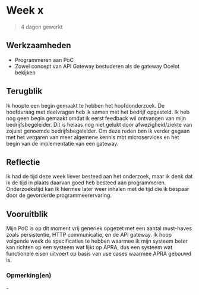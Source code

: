 # Week x 
> 4 dagen gewerkt

## Werkzaamheden
- Programmeren aan PoC
- Zowel concept van API Gateway bestuderen als de gateway Ocelot bekijken

## Terugblik
Ik hoopte een begin gemaakt te hebben het hoofdonderzoek. De hoofdvraag met deelvragen heb ik samen met het bedrijf opgesteld. Ik heb nog geen begin gemaakt omdat ik eerst feedback wil ontvangen van mijn bedrijfsbegeleider. Dit is helaas nog niet gelukt door afwezigheid/ziekte van zojuist genoemde bedrijfsbegeleider. Om deze reden ben ik verder gegaan met het vergaren van meer algemene kennis mbt microservices en het begin van de implementatie van een gateway.

## Reflectie
Ik had de tijd deze week liever besteed aan het onderzoek, maar ik denk dat ik de tijd in plaats daarvan goed heb besteed aan programmeren. Onderzoekstijd kan ik hiermee later weer inhalen met de tijd die ik bespaar door de gevorderde programmeerervaring.

## Vooruitblik
Mijn PoC is op dit moment vrij generiek opgezet met een aantal must-haves zoals persistentie, HTTP communicatie, en de API gateway. Ik hoop volgende week de specificaties te hebben waarmee ik mijn systeem beter kan richten op een systeem wat lijkt op APRA, dus een systeem wat functionele eisen uitvoert op basis van use cases waarmee APRA gebouwd is.

### Opmerking(en)
\-
